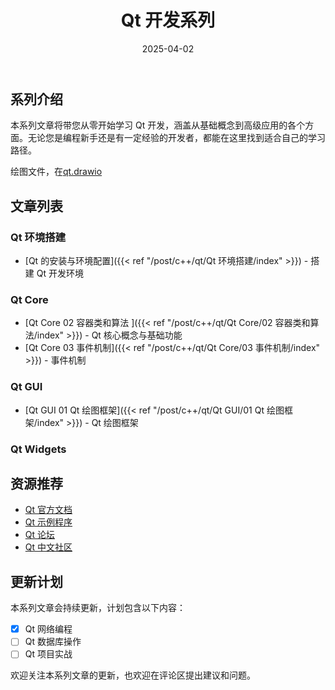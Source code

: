 ﻿---
title: "Qt 开发系列"
description: "从入门到精通的 Qt 开发教程系列"
date: 2025-04-02
weight: 1
slug: "qt-series"
categories:
    - Qt
---

## 系列介绍

本系列文章将带您从零开始学习 Qt 开发，涵盖从基础概念到高级应用的各个方面。无论您是编程新手还是有一定经验的开发者，都能在这里找到适合自己的学习路径。


绘图文件，在[qt.drawio](qt.drawio)


## 文章列表


### Qt 环境搭建
- [Qt 的安装与环境配置]({{< ref "/post/c++/qt/Qt 环境搭建/index" >}}) - 搭建 Qt 开发环境


### Qt Core
- [Qt Core 02 容器类和算法 ]({{< ref "/post/c++/qt/Qt Core/02 容器类和算法/index" >}}) - Qt 核心概念与基础功能
- [Qt Core 03 事件机制]({{< ref "/post/c++/qt/Qt Core/03 事件机制/index" >}}) - 事件机制



### Qt GUI
- [Qt GUI 01 Qt 绘图框架]({{< ref "/post/c++/qt/Qt GUI/01 Qt 绘图框架/index" >}}) - Qt 绘图框架


### Qt Widgets


## 资源推荐

- [Qt 官方文档](https://doc.qt.io/)
- [Qt 示例程序](https://doc.qt.io/qt-6/examples.html)
- [Qt 论坛](https://forum.qt.io/)
- [Qt 中文社区](https://www.qtcn.org/)

## 更新计划

本系列文章会持续更新，计划包含以下内容：

- [x] Qt 网络编程
- [ ] Qt 数据库操作
- [ ] Qt 项目实战

欢迎关注本系列文章的更新，也欢迎在评论区提出建议和问题。
